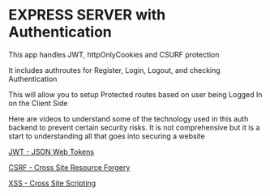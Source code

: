 # EXPRESS SERVER with Authentication

This app handles JWT, httpOnlyCookies and CSURF protection

It includes authroutes for Register, Login, Logout, and checking Authentication

This will allow you to setup Protected routes based on user being Logged In on the Client Side

Here are videos to understand some of the technology used in this auth backend to prevent certain security risks. It is not comprehensive but it is a start to understanding all that goes into securing a website

[JWT - JSON Web Tokens](https://www.youtube.com/watch?v=P2CPd9ynFLg)

[CSRF - Cross Site Resource Forgery](https://www.youtube.com/watch?v=eWEgUcHPle0)

[XSS - Cross Site Scripting](https://www.youtube.com/watch?v=EoaDgUgS6QA)
